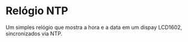 # Relógio NTP
Um simples relógio que mostra a hora e a data em um dispay LCD1602, sincronizados via NTP.
